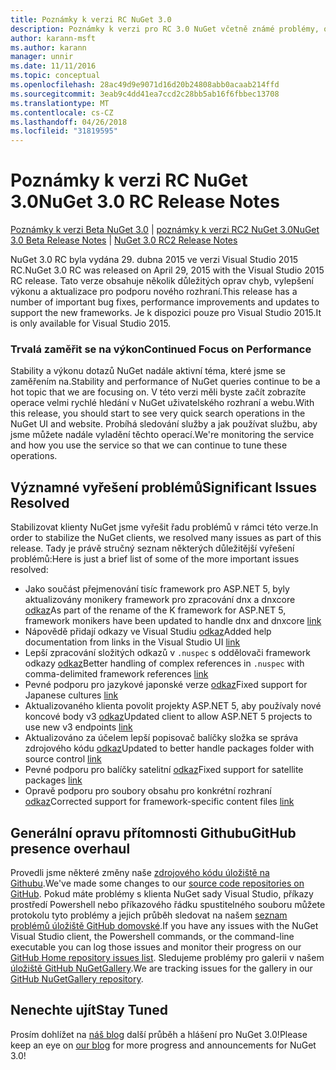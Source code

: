 ```yaml
---
title: Poznámky k verzi RC NuGet 3.0
description: Poznámky k verzi pro RC 3.0 NuGet včetně známé problémy, opravy chyb, přidaných funkcí a chcete.
author: karann-msft
ms.author: karann
manager: unnir
ms.date: 11/11/2016
ms.topic: conceptual
ms.openlocfilehash: 28ac49d9e9071d16d20b24808abb0acaab214ffd
ms.sourcegitcommit: 3eab9c4dd41ea7ccd2c28bb5ab16f6fbbec13708
ms.translationtype: MT
ms.contentlocale: cs-CZ
ms.lasthandoff: 04/26/2018
ms.locfileid: "31819595"
---
```

# <a name="nuget-30-rc-release-notes"></a><span data-ttu-id="e0512-103">Poznámky k verzi RC NuGet 3.0</span><span class="sxs-lookup"><span data-stu-id="e0512-103">NuGet 3.0 RC Release Notes</span></span>

<span data-ttu-id="e0512-104">[Poznámky k verzi Beta NuGet 3.0](../release-notes/nuget-3.0-beta.md) | [poznámky k verzi RC2 NuGet 3.0](../release-notes/nuget-3.0-RC2.md)</span><span class="sxs-lookup"><span data-stu-id="e0512-104">[NuGet 3.0 Beta Release Notes](../release-notes/nuget-3.0-beta.md) | [NuGet 3.0 RC2 Release Notes](../release-notes/nuget-3.0-RC2.md)</span></span>

<span data-ttu-id="e0512-105">NuGet 3.0 RC byla vydána 29. dubna 2015 ve verzi Visual Studio 2015 RC.</span><span class="sxs-lookup"><span data-stu-id="e0512-105">NuGet 3.0 RC was released on April 29, 2015 with the Visual Studio 2015 RC release.</span></span> <span data-ttu-id="e0512-106">Tato verze obsahuje několik důležitých oprav chyb, vylepšení výkonu a aktualizace pro podporu nového rozhraní.</span><span class="sxs-lookup"><span data-stu-id="e0512-106">This release has a number of important bug fixes, performance improvements and updates to support the new frameworks.</span></span>  <span data-ttu-id="e0512-107">Je k dispozici pouze pro Visual Studio 2015.</span><span class="sxs-lookup"><span data-stu-id="e0512-107">It is only available for Visual Studio 2015.</span></span>

### <a name="continued-focus-on-performance"></a><span data-ttu-id="e0512-108">Trvalá zaměřit se na výkon</span><span class="sxs-lookup"><span data-stu-id="e0512-108">Continued Focus on Performance</span></span>

<span data-ttu-id="e0512-109">Stability a výkonu dotazů NuGet nadále aktivní téma, které jsme se zaměřením na.</span><span class="sxs-lookup"><span data-stu-id="e0512-109">Stability and performance of NuGet queries continue to be a hot topic that we are focusing on.</span></span>  <span data-ttu-id="e0512-110">V této verzi měli byste začít zobrazíte operace velmi rychlé hledání v NuGet uživatelského rozhraní a webu.</span><span class="sxs-lookup"><span data-stu-id="e0512-110">With this release, you should start to see very quick search operations in the NuGet UI and website.</span></span>  <span data-ttu-id="e0512-111">Probíhá sledování služby a jak používat službu, aby jsme můžete nadále vyladění těchto operací.</span><span class="sxs-lookup"><span data-stu-id="e0512-111">We're monitoring the service and how you use the service so that we can continue to tune these operations.</span></span>

## <a name="significant-issues-resolved"></a><span data-ttu-id="e0512-112">Významné vyřešení problémů</span><span class="sxs-lookup"><span data-stu-id="e0512-112">Significant Issues Resolved</span></span>

<span data-ttu-id="e0512-113">Stabilizovat klienty NuGet jsme vyřešit řadu problémů v rámci této verze.</span><span class="sxs-lookup"><span data-stu-id="e0512-113">In order to stabilize the NuGet clients, we resolved many issues as part of this release.</span></span>  <span data-ttu-id="e0512-114">Tady je právě stručný seznam některých důležitější vyřešení problémů:</span><span class="sxs-lookup"><span data-stu-id="e0512-114">Here is just a brief list of some of the more important issues resolved:</span></span>

* <span data-ttu-id="e0512-115">Jako součást přejmenování tisíc framework pro ASP.NET 5, byly aktualizovány monikery framework pro zpracování dnx a dnxcore [odkaz](https://github.com/NuGet/Home/issues/215)</span><span class="sxs-lookup"><span data-stu-id="e0512-115">As part of the rename of the K framework for ASP.NET 5, framework monikers have been updated to handle dnx and dnxcore [link](https://github.com/NuGet/Home/issues/215)</span></span>
* <span data-ttu-id="e0512-116">Nápovědě přidají odkazy ve Visual Studiu [odkaz](https://github.com/NuGet/Home/issues/232)</span><span class="sxs-lookup"><span data-stu-id="e0512-116">Added help documentation from links in the Visual Studio UI [link](https://github.com/NuGet/Home/issues/232)</span></span>
* <span data-ttu-id="e0512-117">Lepší zpracování složitých odkazů v `.nuspec` s oddělovači framework odkazy [odkaz](https://github.com/NuGet/Home/issues/276)</span><span class="sxs-lookup"><span data-stu-id="e0512-117">Better handling of complex references in `.nuspec` with comma-delimited framework references [link](https://github.com/NuGet/Home/issues/276)</span></span>
* <span data-ttu-id="e0512-118">Pevné podporu pro jazykové japonské verze [odkaz](https://github.com/NuGet/Home/issues/253)</span><span class="sxs-lookup"><span data-stu-id="e0512-118">Fixed support for Japanese cultures [link](https://github.com/NuGet/Home/issues/253)</span></span>
* <span data-ttu-id="e0512-119">Aktualizovaného klienta povolit projekty ASP.NET 5, aby používaly nové koncové body v3 [odkaz](https://github.com/NuGet/Home/issues/219)</span><span class="sxs-lookup"><span data-stu-id="e0512-119">Updated client to allow ASP.NET 5 projects to use new v3 endpoints [link](https://github.com/NuGet/Home/issues/219)</span></span>
* <span data-ttu-id="e0512-120">Aktualizováno za účelem lepší popisovač balíčky složka se správa zdrojového kódu [odkaz](https://github.com/NuGet/Home/issues/56)</span><span class="sxs-lookup"><span data-stu-id="e0512-120">Updated to better handle packages folder with source control [link](https://github.com/NuGet/Home/issues/56)</span></span>
* <span data-ttu-id="e0512-121">Pevné podporu pro balíčky satelitní [odkaz](https://github.com/NuGet/Home/issues/17)</span><span class="sxs-lookup"><span data-stu-id="e0512-121">Fixed support for satellite packages [link](https://github.com/NuGet/Home/issues/17)</span></span>
* <span data-ttu-id="e0512-122">Opravě podporu pro soubory obsahu pro konkrétní rozhraní [odkaz](https://github.com/NuGet/Home/issues/18)</span><span class="sxs-lookup"><span data-stu-id="e0512-122">Corrected support for framework-specific content files [link](https://github.com/NuGet/Home/issues/18)</span></span>

## <a name="github-presence-overhaul"></a><span data-ttu-id="e0512-123">Generální opravu přítomnosti Githubu</span><span class="sxs-lookup"><span data-stu-id="e0512-123">GitHub presence overhaul</span></span>

<span data-ttu-id="e0512-124">Provedli jsme některé změny naše [zdrojového kódu úložiště na Githubu](http://github.com/nuget/home).</span><span class="sxs-lookup"><span data-stu-id="e0512-124">We've made some changes to our [source code repositories on GitHub](http://github.com/nuget/home).</span></span>  <span data-ttu-id="e0512-125">Pokud máte problémy s klienta NuGet sady Visual Studio, příkazy prostředí Powershell nebo příkazového řádku spustitelného souboru můžete protokolu tyto problémy a jejich průběh sledovat na našem [seznam problémů úložiště GitHub domovské](http://github.com/nuget/home/issues).</span><span class="sxs-lookup"><span data-stu-id="e0512-125">If you have any issues with the NuGet Visual Studio client, the Powershell commands, or the command-line executable you can log those issues and monitor their progress on our [GitHub Home repository issues list](http://github.com/nuget/home/issues).</span></span>  <span data-ttu-id="e0512-126">Sledujeme problémy pro galerii v našem [úložiště GitHub NuGetGallery](http://github.com/nuget/NuGetGallery/issues).</span><span class="sxs-lookup"><span data-stu-id="e0512-126">We are tracking issues for the gallery in our [GitHub NuGetGallery repository](http://github.com/nuget/NuGetGallery/issues).</span></span>


## <a name="stay-tuned"></a><span data-ttu-id="e0512-127">Nenechte ujít</span><span class="sxs-lookup"><span data-stu-id="e0512-127">Stay Tuned</span></span>

<span data-ttu-id="e0512-128">Prosím dohlížet na [náš blog](http://blog.nuget.org) další průběh a hlášení pro NuGet 3.0!</span><span class="sxs-lookup"><span data-stu-id="e0512-128">Please keep an eye on [our blog](http://blog.nuget.org) for more progress and announcements for NuGet 3.0!</span></span>